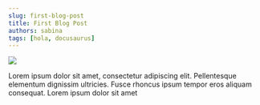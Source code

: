 ```yaml
---
slug: first-blog-post
title: First Blog Post
authors: sabina
tags: [hola, docusaurus]
---
```


![](https://images.unsplash.com/photo-1513883049090-d0b7439799bf?ixlib=rb-4.0.3&ixid=MnwxMjA3fDB8MHxwaG90by1wYWdlfHx8fGVufDB8fHx8&auto=format&fit=crop&w=1170&q=80)

Lorem ipsum dolor sit amet, consectetur adipiscing elit. Pellentesque elementum dignissim ultricies. Fusce rhoncus ipsum tempor eros aliquam consequat. Lorem ipsum dolor sit amet
